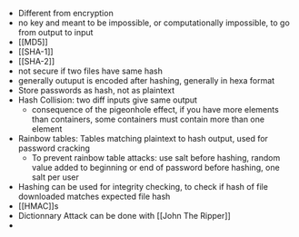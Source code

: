 - Different from encryption
- no key and meant to be impossible, or computationally impossible, to go from output to input  
- [[MD5]]
- [[SHA-1]]
- [[SHA-2]]
- not secure if two files have same hash
- generally outuput is encoded after hashing, generally in hexa format
- Store passwords as hash, not as plaintext
- Hash Collision: two diff inputs give same output
	- consequence of the pigeonhole effect, if you have more elements than containers, some containers must contain more than one element
- Rainbow tables: Tables matching plaintext to hash output, used for password cracking
	- To prevent rainbow table attacks: use salt before hashing, random value added to beginning or end of password before hashing, one salt per user
- Hashing can be used for integrity checking, to check if hash of file downloaded matches expected file hash
- [[HMAC]]s
- Dictionnary Attack can be done with [[John The Ripper]]
- 